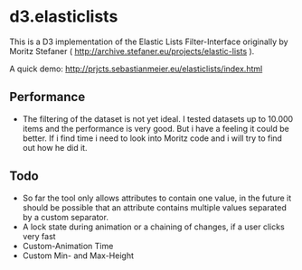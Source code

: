 # d3.elasticlists
This is a D3 implementation of the Elastic Lists Filter-Interface originally by Moritz Stefaner ( http://archive.stefaner.eu/projects/elastic-lists ).

A quick demo: http://prjcts.sebastianmeier.eu/elasticlists/index.html

## Performance
- The filtering of the dataset is not yet ideal. I tested datasets up to 10.000 items and the performance is very good. But i have a feeling it could be better. If i find time i need to look into Moritz code and i will try to find out how he did it.

## Todo 
- So far the tool only allows attributes to contain one value, in the future it should be possible that an attribute contains multiple values separated by a custom separator.
- A lock state during animation or a chaining of changes, if a user clicks very fast
- Custom-Animation Time
- Custom Min- and Max-Height
